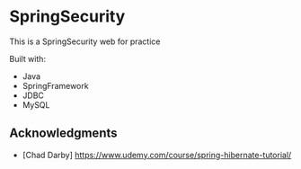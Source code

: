 # SpringSecurity

This is a SpringSecurity web for practice 

Built with:

- Java
- SpringFramework
- JDBC
- MySQL   

## Acknowledgments

* [Chad Darby] https://www.udemy.com/course/spring-hibernate-tutorial/ 
